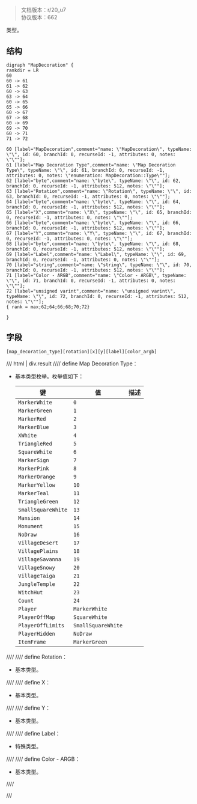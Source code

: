 # <!-- md:samp MapDecoration -->

> 文档版本：r/20_u7<br/>协议版本：662

<!-- md:samp MapDecoration -->类型。

## 结构

```viz
digraph "MapDecoration" {
rankdir = LR
60
60 -> 61
61 -> 62
60 -> 63
63 -> 64
60 -> 65
65 -> 66
60 -> 67
67 -> 68
60 -> 69
69 -> 70
60 -> 71
71 -> 72

60 [label="MapDecoration",comment="name: \"MapDecoration\", typeName: \"\", id: 60, branchId: 0, recurseId: -1, attributes: 0, notes: \"\""];
61 [label="Map Decoration Type",comment="name: \"Map Decoration Type\", typeName: \"\", id: 61, branchId: 0, recurseId: -1, attributes: 0, notes: \"enumeration: MapDecoration::Type\""];
62 [label="byte",comment="name: \"byte\", typeName: \"\", id: 62, branchId: 0, recurseId: -1, attributes: 512, notes: \"\""];
63 [label="Rotation",comment="name: \"Rotation\", typeName: \"\", id: 63, branchId: 0, recurseId: -1, attributes: 0, notes: \"\""];
64 [label="byte",comment="name: \"byte\", typeName: \"\", id: 64, branchId: 0, recurseId: -1, attributes: 512, notes: \"\""];
65 [label="X",comment="name: \"X\", typeName: \"\", id: 65, branchId: 0, recurseId: -1, attributes: 0, notes: \"\""];
66 [label="byte",comment="name: \"byte\", typeName: \"\", id: 66, branchId: 0, recurseId: -1, attributes: 512, notes: \"\""];
67 [label="Y",comment="name: \"Y\", typeName: \"\", id: 67, branchId: 0, recurseId: -1, attributes: 0, notes: \"\""];
68 [label="byte",comment="name: \"byte\", typeName: \"\", id: 68, branchId: 0, recurseId: -1, attributes: 512, notes: \"\""];
69 [label="Label",comment="name: \"Label\", typeName: \"\", id: 69, branchId: 0, recurseId: -1, attributes: 0, notes: \"\""];
70 [label="string",comment="name: \"string\", typeName: \"\", id: 70, branchId: 0, recurseId: -1, attributes: 512, notes: \"\""];
71 [label="Color - ARGB",comment="name: \"Color - ARGB\", typeName: \"\", id: 71, branchId: 0, recurseId: -1, attributes: 0, notes: \"\""];
72 [label="unsigned varint",comment="name: \"unsigned varint\", typeName: \"\", id: 72, branchId: 0, recurseId: -1, attributes: 512, notes: \"\""];
{ rank = max;62;64;66;68;70;72}

}

```

## 字段

```title='MapDecoration'
[map_decoration_type][rotation][x][y][label][color_argb]
```

/// html | div.result
//// define
Map Decoration Type：<!-- md:samp byte -->

- 基本类型枚举。枚举值如下：

  |键|值|描述|
  |---|---|---|
  |`MarkerWhite`|`0`||
  |`MarkerGreen`|`1`||
  |`MarkerRed`|`2`||
  |`MarkerBlue`|`3`||
  |`XWhite`|`4`||
  |`TriangleRed`|`5`||
  |`SquareWhite`|`6`||
  |`MarkerSign`|`7`||
  |`MarkerPink`|`8`||
  |`MarkerOrange`|`9`||
  |`MarkerYellow`|`10`||
  |`MarkerTeal`|`11`||
  |`TriangleGreen`|`12`||
  |`SmallSquareWhite`|`13`||
  |`Mansion`|`14`||
  |`Monument`|`15`||
  |`NoDraw`|`16`||
  |`VillageDesert`|`17`||
  |`VillagePlains`|`18`||
  |`VillageSavanna`|`19`||
  |`VillageSnowy`|`20`||
  |`VillageTaiga`|`21`||
  |`JungleTemple`|`22`||
  |`WitchHut`|`23`||
  |`Count`|`24`||
  |`Player`|`MarkerWhite`||
  |`PlayerOffMap`|`SquareWhite`||
  |`PlayerOffLimits`|`SmallSquareWhite`||
  |`PlayerHidden`|`NoDraw`||
  |`ItemFrame`|`MarkerGreen`||



////
//// define
Rotation：<!-- md:samp byte -->

- 基本类型。


////
//// define
X：<!-- md:samp byte -->

- 基本类型。


////
//// define
Y：<!-- md:samp byte -->

- 基本类型。


////
//// define
Label：[<!-- md:samp string -->](../types/string.md)

- 特殊类型。


////
//// define
Color - ARGB：<!-- md:samp unsigned varint -->

- 基本类型。


////

///

